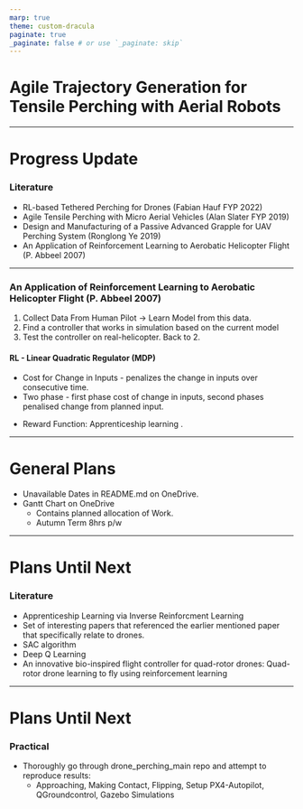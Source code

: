 ```yaml
---
marp: true
theme: custom-dracula
paginate: true
_paginate: false # or use `_paginate: skip`
---
```


# Agile Trajectory Generation for Tensile Perching with Aerial Robots


---
# Progress Update
### Literature
- RL-based Tethered Perching for Drones (Fabian Hauf FYP 2022)
- Agile Tensile Perching with Micro Aerial Vehicles (Alan Slater FYP 2019)
- Design and Manufacturing of a Passive Advanced Grapple for UAV Perching System (Ronglong Ye 2019)
- An Application of Reinforcement Learning to Aerobatic Helicopter Flight (P. Abbeel 2007)
      <!-- - controller has to provide continuous feedback during the maneuvers, and cannot, for example, use a period of hovering to correct errors -->
---
### An Application of Reinforcement Learning to Aerobatic Helicopter Flight (P. Abbeel 2007)
1. Collect Data From Human Pilot -> Learn Model from this data.
2. Find a controller that works in simulation based on the current model
3. Test the controller on real-helicopter. Back to 2.
<!-- - only needed 3 iterations in practice. -->
#### RL - Linear Quadratic Regulator (MDP)
<!-- - error state - need to understand further - physics -->
- Cost for Change in Inputs - penalizes the change in inputs over consecutive time.
- Two phase - first phase cost of change in inputs, second phases penalised change from planned input.
<!-- - Used a two-phase control design: the first phase plans a feasible trajectory, the second phase designs the actual controller. -->
<!-- - reward function: 24 features: squared error state variables, the squared inputs, the squared change in inputs between consecutive timesteps, and the squared integral of the error state variables -->
- Reward Function: Apprenticeship learning .
<!-- - apprentice- ship learning via inverse reinforcement learning algorithm [2]. The inverse RL algorithm iteratively provides us with reward weights that result in policies that bring us closer to the expert -->
---
# General Plans
- Unavailable Dates in README.md on OneDrive.
- Gantt Chart on OneDrive 
  - Contains planned allocation of Work.
  - Autumn Term 8hrs p/w
---
# Plans Until Next
### Literature
- Apprenticeship Learning via Inverse Reinforcment Learning
- Set of interesting papers that referenced the earlier mentioned paper that specifically relate to drones.
- SAC algorithm
- Deep Q Learning
- An innovative bio-inspired flight controller for quad-rotor drones: Quad-rotor drone learning to fly using reinforcement learning
---
# Plans Until Next
### Practical
- Thoroughly go through drone_perching_main repo and attempt to reproduce results:
  - Approaching, Making Contact, Flipping, Setup PX4-Autopilot, QGroundcontrol, Gazebo Simulations